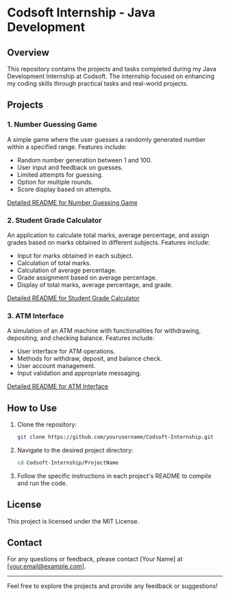 # Codsoft Internship - Java Development

## Overview
This repository contains the projects and tasks completed during my Java Development Internship at Codsoft. The internship focused on enhancing my coding skills through practical tasks and real-world projects.

## Projects

### 1. Number Guessing Game
A simple game where the user guesses a randomly generated number within a specified range. Features include:
- Random number generation between 1 and 100.
- User input and feedback on guesses.
- Limited attempts for guessing.
- Option for multiple rounds.
- Score display based on attempts.

[Detailed README for Number Guessing Game](./NumberGuessingGame/README.md)

### 2. Student Grade Calculator
An application to calculate total marks, average percentage, and assign grades based on marks obtained in different subjects. Features include:
- Input for marks obtained in each subject.
- Calculation of total marks.
- Calculation of average percentage.
- Grade assignment based on average percentage.
- Display of total marks, average percentage, and grade.

[Detailed README for Student Grade Calculator](./StudentGradeCalculator/README.md)

### 3. ATM Interface
A simulation of an ATM machine with functionalities for withdrawing, depositing, and checking balance. Features include:
- User interface for ATM operations.
- Methods for withdraw, deposit, and balance check.
- User account management.
- Input validation and appropriate messaging.

[Detailed README for ATM Interface](./ATMInterface/README.md)

## How to Use
1. Clone the repository:
    ```bash
    git clone https://github.com/yourusername/Codsoft-Internship.git
    ```
2. Navigate to the desired project directory:
    ```bash
    cd Codsoft-Internship/ProjectName
    ```
3. Follow the specific instructions in each project's README to compile and run the code.

## License
This project is licensed under the MIT License.

## Contact
For any questions or feedback, please contact [Your Name] at [your.email@example.com].

---

Feel free to explore the projects and provide any feedback or suggestions!
